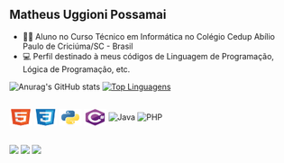 ## Matheus Uggioni Possamai

- 👩‍💻 Aluno no Curso Técnico em Informática no Colégio Cedup Abílio Paulo de Criciúma/SC - Brasil
- 💻 Perfil destinado à meus códigos de Linguagem de Programação, Lógica de Programação, etc.
  
![Anurag's GitHub stats](https://github-readme-stats.vercel.app/api?username=Matheus-up&theme=radical&show_icons=true)
[![Top Linguagens](https://github-readme-stats.vercel.app/api/top-langs/?username=Matheus-up&layout=compact)](https://github.com/anuraghazra/github-readme-stats)

<div style="display: inline_block"><br>
  <img align="center" alt="Rafa-HTML" height="30" width="40" src="https://raw.githubusercontent.com/devicons/devicon/master/icons/html5/html5-original.svg">
  <img align="center" alt="Rafa-CSS" height="30" width="40" src="https://raw.githubusercontent.com/devicons/devicon/master/icons/css3/css3-original.svg">               
  <img align="center" alt="Rafa-Python" height="30" width="40" src="https://raw.githubusercontent.com/devicons/devicon/master/icons/python/python-original.svg">
  <img align="center" alt="Rafa-Csharp" height="30" width="40" src="https://raw.githubusercontent.com/devicons/devicon/master/icons/csharp/csharp-original.svg">
  <img align="center" alt="Java" height="30" width="40" src="https://raw.githubusercontent.com/jmnote/z-icons/master/svg/java.svg" >
  <img align="center" alt="PHP" height="30" width="40" src="https://raw.githubusercontent.com/jmnote/z-icons/master/svg/php.svg" >

</div>
 <br><br>
 
<div> 
  <a href="https://www.instagram.com/matheus_uggioni_possamai/" target="_blank"><img src="https://img.shields.io/badge/-Instagram-%23E4405F?style=for-the-badge&logo=instagram&logoColor=white" target="_blank"></a> 
  <a href = "mailto:matheusupossamai20@gmail.com"><img src="https://img.shields.io/badge/-Gmail-%23333?style=for-the-badge&logo=gmail&logoColor=white" target="_blank"></a>
  <a href="www.linkedin.com/in/matheus-uggioni-possamai-9690602a1" target="_blank"><img src="https://img.shields.io/badge/-LinkedIn-%230077B5?style=for-the-badge&logo=linkedin&logoColor=white" target="_blank"></a> 
  
</div>
